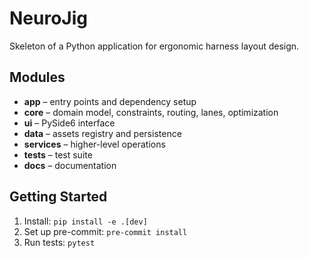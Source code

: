 # NeuroJig

Skeleton of a Python application for ergonomic harness layout design.

## Modules
- **app** – entry points and dependency setup
- **core** – domain model, constraints, routing, lanes, optimization
- **ui** – PySide6 interface
- **data** – assets registry and persistence
- **services** – higher-level operations
- **tests** – test suite
- **docs** – documentation

## Getting Started
1. Install: `pip install -e .[dev]`
2. Set up pre-commit: `pre-commit install`
3. Run tests: `pytest`
